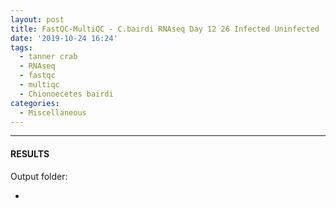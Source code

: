 ```yaml
---
layout: post
title: FastQC-MultiQC - C.bairdi RNAseq Day 12 26 Infected Uninfected
date: '2019-10-24 16:24'
tags:
  - tanner crab
  - RNAseq
  - fastqc
  - multiqc
  - Chionoecetes bairdi
categories:
  - Miscellaneous
---
```




---

#### RESULTS

Output folder:

- []()
